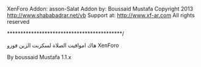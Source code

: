  XenForo Addon: asson-Salat
 Addon by: Boussaid Mustafa
 Copyright 2013 http://www.shababadrar.net/vb
 Support at: http://www.xf-ar.com
 All rights reserved

*******************************************/

هاك امواقيت الصلاة لسكربت الزين فورو XenForo

By boussaid Mustafa 1.1.x
